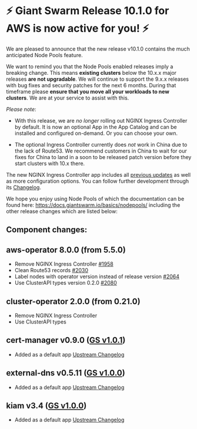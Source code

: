 # :zap: Giant Swarm Release 10.1.0 for AWS is now active for you! :zap:

We are pleased to announce that the new release v10.1.0 contains the much anticipated Node Pools feature.

We want to remind you that the Node Pools enabled releases imply a breaking change. This means **existing clusters** below the 10.x.x major releases **are not upgradable**. 
We will continue to support the 9.x.x releases with bug fixes and security patches for the next 6 months. During that timeframe please **ensure that you move all your workloads to new clusters**. We are at your service to assist with this.

*Please note*:

- With this release, we are _no longer_ rolling out NGINX Ingress Controller by default. It is now an optional App in the App Catalog and can be installed and configured on-demand. Or you can choose your own.

- The optional Ingress Controller currently does _not_ work in China due to the lack of Route53. We recommend customers in China to wait for our fixes for China to land in a soon to be released patch version before they start clusters with 10.x there.

The new NGINX Ingress Controller app includes all [previous updates](https://github.com/giantswarm/kubernetes-nginx-ingress-controller/blob/master/CHANGELOG.md)
as well as more configuration options. You can follow further development
through its [Changelog](https://github.com/giantswarm/nginx-ingress-controller-app/blob/master/CHANGELOG.md).

We hope you enjoy using Node Pools of which the documentation can be found here: https://docs.giantswarm.io/basics/nodepools/ including the other release changes which are listed below:

## Component changes:

## aws-operator 8.0.0 (from 5.5.0)

- Remove NGINX Ingress Controller [#1958](https://github.com/giantswarm/aws-operator/pull/1958)
- Clean Route53 records [#2030](https://github.com/giantswarm/aws-operator/pull/2030)
- Label nodes with operator version instead of release version [#2064](https://github.com/giantswarm/aws-operator/pull/2064)
- Use ClusterAPI types version 0.2.0 [#2080](https://github.com/giantswarm/aws-operator/pull/2080)

## cluster-operator 2.0.0 (from 0.21.0)

- Remove NGINX Ingress Controller
- Use ClusterAPI types

## cert-manager v0.9.0 ([GS v1.0.1](https://github.com/giantswarm/cert-manager-app/blob/master/CHANGELOG.md#v101))
- Added as a default app [Upstream Changelog](https://github.com/jetstack/cert-manager/releases/tag/v0.9.0)

## external-dns v0.5.11 ([GS v1.0.0](https://github.com/giantswarm/external-dns-app/blob/master/CHANGELOG.md#v100))
- Added as a default app [Upstream Changelog](https://github.com/kubernetes-sigs/external-dns/releases/tag/v0.5.11)

## kiam v3.4 ([GS v1.0.0](https://github.com/giantswarm/kiam-app/blob/master/CHANGELOG.md#v100))
- Added as a default app [Upstream Changelog](https://github.com/uswitch/kiam/releases/tag/v3.4)
